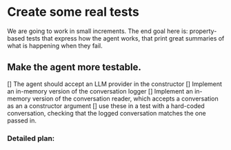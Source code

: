 # Create some real tests

We are going to work in small increments.
The end goal here is: property-based tests that express how the agent works, that print great summaries of what is happening when they fail.

## Make the agent more testable.

[] The agent should accept an LLM provider in the constructor
[] Implement an in-memory version of the conversation logger
[] Implement an in-memory version of the conversation reader, which accepts a conversation as an a constructor argument
[] use these in a test with a hard-coded conversation, checking that the logged conversation matches the one passed in.

### Detailed plan: